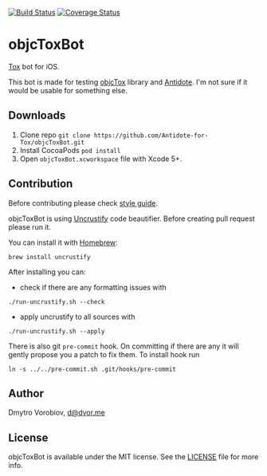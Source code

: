 [![Build Status](https://img.shields.io/travis/Antidote-for-Tox/objcToxBot/master.svg?style=flat)](https://travis-ci.org/Antidote-for-Tox/objcToxBot) [![Coverage Status](https://coveralls.io/repos/Antidote-for-Tox/objcToxBot/badge.svg)](https://coveralls.io/r/Antidote-for-Tox/objcToxBot)

# objcToxBot

[Tox](https://tox.im/) bot for iOS.

This bot is made for testing [objcTox](https://github.com/Antidote-for-Tox/objcTox) library and [Antidote](https://github.com/Antidote-for-Tox/Antidote). I'm not sure if it would be usable for something else.

## Downloads

1. Clone repo `git clone https://github.com/Antidote-for-Tox/objcToxBot.git`
2. Install CocoaPods `pod install`
3. Open `objcToxBot.xcworkspace` file with Xcode 5+.

## Contribution

Before contributing please check [style guide](objective-c-style-guide.md).

objcToxBot is using [Uncrustify](http://uncrustify.sourceforge.net/) code beautifier. Before creating pull request please run it.

You can install it with [Homebrew](http://brew.sh/):

```
brew install uncrustify
```

After installing you can:

- check if there are any formatting issues with

```
./run-uncrustify.sh --check
```

- apply uncrustify to all sources with

```
./run-uncrustify.sh --apply
```

There is also git `pre-commit` hook. On committing if there are any it will gently propose you a patch to fix them. To install hook run

```
ln -s ../../pre-commit.sh .git/hooks/pre-commit
```

## Author

Dmytro Vorobiov, d@dvor.me

## License

objcToxBot is available under the MIT license. See the [LICENSE](LICENSE) file for more info.

